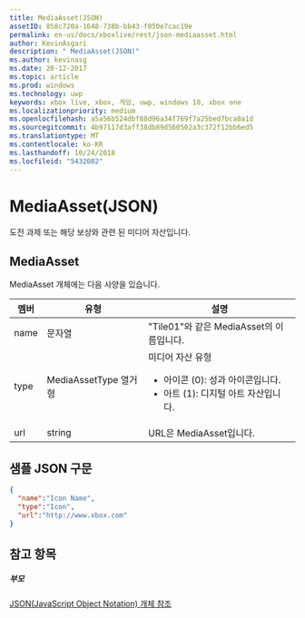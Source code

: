 ```yaml
---
title: MediaAsset(JSON)
assetID: 858c720a-1648-738b-bb43-f050e7cac19e
permalink: en-us/docs/xboxlive/rest/json-mediaasset.html
author: KevinAsgari
description: " MediaAsset(JSON)"
ms.author: kevinasg
ms.date: 20-12-2017
ms.topic: article
ms.prod: windows
ms.technology: uwp
keywords: xbox live, xbox, 게임, uwp, windows 10, xbox one
ms.localizationpriority: medium
ms.openlocfilehash: a5a56b524dbf88d96a34f769f7a25bed7bca8a1d
ms.sourcegitcommit: 4b97117d3aff38db89d560502a3c372f12bb6ed5
ms.translationtype: MT
ms.contentlocale: ko-KR
ms.lasthandoff: 10/24/2018
ms.locfileid: "5432082"
---
```

# <a name="mediaasset-json"></a>MediaAsset(JSON)
도전 과제 또는 해당 보상와 관련 된 미디어 자산입니다.
<a id="ID4EN"></a>


## <a name="mediaasset"></a>MediaAsset

MediaAsset 개체에는 다음 사양을 있습니다.

| 멤버| 유형| 설명|
| --- | --- | --- |
| name| 문자열| "Tile01"와 같은 MediaAsset의 이름입니다.|
| type| MediaAssetType 열거형| 미디어 자산 유형 <ul><li>아이콘 (0): 성과 아이콘입니다.</li><li>아트 (1): 디지털 아트 자산입니다.</li></ul> | 
| url| string| URL은 MediaAsset입니다.|

<a id="ID4EFC"></a>


## <a name="sample-json-syntax"></a>샘플 JSON 구문


```json
{
  "name":"Icon Name",
  "type":"Icon",
  "url":"http://www.xbox.com"
}

```


<a id="ID4EOC"></a>


## <a name="see-also"></a>참고 항목

<a id="ID4EQC"></a>


##### <a name="parent"></a>부모

[JSON(JavaScript Object Notation) 개체 참조](atoc-xboxlivews-reference-json.md)
